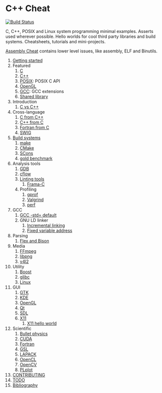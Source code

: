 # C++ Cheat

[![Build Status](https://travis-ci.org/cirosantilli/cpp-cheat.svg?branch=master)](https://travis-ci.org/cirosantilli/cpp-cheat)

C, C++, POSIX and Linux system programming minimal examples. Asserts used wherever possible. Hello worlds for cool third party libraries and build systems. Cheatsheets, tutorials and mini-projects.

[Assembly Cheat](https://github.com/cirosantilli/assembly-cheat) contains lower level issues, like assembly, ELF and Binutils.

1.  [Getting started](getting-started.md)
1.  Featured
    1.  [C](c/)
    1.  [C++](cpp/)
    1.  [POSIX](posix/): POSIX C API
    1.  [OpenGL](opengl/)
    1.  [GCC](gcc/): GCC extensions
    1.  [Shared library](shared-library/)
1.  Introduction
    1.  [C vs C++](c-vs-cpp.md)
1.  Cross-language
    1.  [C from C++](c-from-cpp/)
    1.  [C++ from C](cpp-from-c/)
    1.  [Fortran from C](fortran-from-c/)
    1.  [SWIG](swig/)
1.  [Build systems](build-systems.md)
    1.  [make](make/)
    1.  [CMake](cmake/)
    1.  [SCons](scons/)
    1.  [gold benchmark](gold-benchmark/)
1.  Analysis tools
    1.  [GDB](gdb/)
    1.  [cflow](cflow.md)
    1.  [Linting tools](linting-tools.md)
        1.  [Frama-C](frama-c/)
    1.  Profiling
        1.  [gprof](gprof.md)
        1.  [Valgrind](valgrind.md)
        1.  [perf](perf.md)
1.  GCC
    1.  [GCC -std= default](gcc-std-default/)
    1.  GNU LD linker
        1.  [Incremental linking](linker/incremental-link/)
        1.  [Fixed variable address](linker/variable-address/)
1.  Parsing
    1.  [Flex and Bison](flex-bison/)
1.  Media
    1.  [FFmpeg](ffmpeg/)
    1.  [libpng](png/)
    1.  [v4l2](v4l2/)
1.  Utility
    1.  [Boost](boost/)
    1.  [glibc](glibc/)
    1.  [Linux](linux/)
1.  GUI
    1.  [GTK](gtk/)
    1.  [KDE](kde/)
    1.  [OpenGL](opengl/)
    1.  [Qt](qt/)
    1.  [SDL](sdl/)
    1.  [X11](x11/)
        1.  [X11 hello world](x11/hello_world.c)
1.  Scientific
    1.  [Bullet physics](bullet/)
    1.  [CUDA](cuda/)
    1.  [Fortran](fortran/)
    1.  [GSL](gsl/)
    1.  [LAPACK](lapack/)
    1.  [OpenCL](opencl/)
    1.  [OpenCV](opencv/)
    1.  [PLplot](plplot/)
1.  [CONTRIBUTING](CONTRIBUTING.md)
1.  [TODO](TODO.md)
1.  [Bibliography](bibliography.md)
